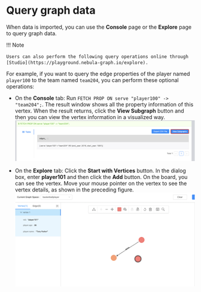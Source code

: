 # Query graph data

When data is imported, you can use the **Console** page or the **Explore** page to query graph data.

!!! Note

    Users can also perform the following query operations online through [Studio](https://playground.nebula-graph.io/explore).

For example, if you want to query the edge properties of the player named `player100` to the team named `team204`, you can perform these optional operations:

* On the **Console** tab: Run `FETCH PROP ON serve "player100" -> "team204";`. The result window shows all the property information of this vertex. When the result returns, click the **View Subgraph** button and then you can view the vertex information in a visualized way.  
![The information retrieved with Console](../figs/st-ug-036.png)

* On the **Explore** tab: Click the **Start with Vertices** button. In the dialog box, enter **player101** and then click the **Add** button. On the board, you can see the vertex. Move your mouse pointer on the vertex to see the vertex details, as shown in the preceding figure.
![The information retrieved with Explore](../figs/st-ug-036-2.png)

